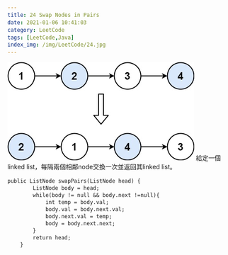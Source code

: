 ```yaml
---
title: 24 Swap Nodes in Pairs
date: 2021-01-06 10:41:03
category: LeetCode
tags: [LeetCode,Java]
index_img: /img/LeetCode/24.jpg
---
```

![](/seawaterfoods/img/LeetCode/24.jpg)
給定一個 linked list，每隔兩個相鄰node交換一次並返回其linked list。
<!-- more -->
```
public ListNode swapPairs(ListNode head) {
        ListNode body = head;
        while(body != null && body.next !=null){
            int temp = body.val;
            body.val = body.next.val;
            body.next.val = temp;
            body = body.next.next;
        }
        return head;
    }
```
